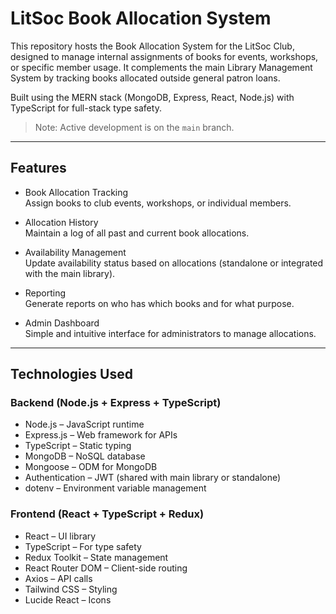 # LitSoc Book Allocation System

This repository hosts the Book Allocation System for the LitSoc Club, designed to manage internal assignments of books for events, workshops, or specific member usage. It complements the main Library Management System by tracking books allocated outside general patron loans.

Built using the MERN stack (MongoDB, Express, React, Node.js) with TypeScript for full-stack type safety.

> Note: Active development is on the `main` branch.

---

## Features

- Book Allocation Tracking  
  Assign books to club events, workshops, or individual members.

- Allocation History  
  Maintain a log of all past and current book allocations.

- Availability Management  
  Update availability status based on allocations (standalone or integrated with the main library).

- Reporting  
  Generate reports on who has which books and for what purpose.

- Admin Dashboard  
  Simple and intuitive interface for administrators to manage allocations.

---

## Technologies Used

### Backend (Node.js + Express + TypeScript)

- Node.js – JavaScript runtime
- Express.js – Web framework for APIs
- TypeScript – Static typing
- MongoDB – NoSQL database
- Mongoose – ODM for MongoDB
- Authentication – JWT (shared with main library or standalone)
- dotenv – Environment variable management

### Frontend (React + TypeScript + Redux)

- React – UI library
- TypeScript – For type safety
- Redux Toolkit – State management
- React Router DOM – Client-side routing
- Axios – API calls
- Tailwind CSS – Styling
- Lucide React – Icons
